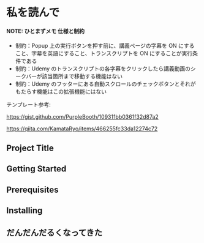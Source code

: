 # 私を読んで

#### NOTE: ひとまずメモ 仕様と制約

- 制約：Popup 上の実行ボタンを押す前に、講義ページの字幕を ON にすること、字幕を英語にすること、トランスクリプトを ON にすることが実行条件である
- 制約：Udemy のトランスクリプトの各字幕をクリックしたら講義動画のシークバーが該当箇所まで移動する機能はない
- 制約：Udemy のフッターにある自動スクロールのチェックボタンとそれがもたらす機能はこの拡張機能にはない

テンプレート参考:

https://gist.github.com/PurpleBooth/109311bb0361f32d87a2

https://qiita.com/KamataRyo/items/466255fc33da12274c72

## Project Title

## Getting Started

## Prerequisites

## Installing

## だんだんだるくなってきた
